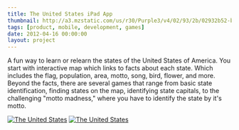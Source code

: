 ```yaml
---
title: The United States iPad App
thumbnail: http://a3.mzstatic.com/us/r30/Purple3/v4/02/93/2b/02932b52-b671-9400-177c-4c2ede537434/icon175x175.png
tags: [product, mobile, development, games]
date: 2012-04-16 00:00:00
layout: project
---
```

A fun way to learn or relearn the states of the United States of America. You start with interactive map which links to facts about each state. Which includes the flag, population, area, motto, song, bird, flower, and more. Beyond the facts, there are several games that range from basic state identification, finding states on the map, identifying state capitals, to the challenging "motto madness," where you have to identify the state by it's motto.

[![The United States][1]][3]
[![The United States][2]][3]

  [1]: http://a3.mzstatic.com/us/r30/Purple3/v4/02/93/2b/02932b52-b671-9400-177c-4c2ede537434/icon175x175.png
  [2]: http://goodturn.stephenhouser.com/images/AvailableOnTheAppStore-Small.png
  [3]: http://itunes.apple.com/us/app/the-united-states/id503146680?ls=1&amp;mt=8

<!--
# Redirecting ...
<meta http-equiv="refresh" content="0;url=http://www.stephenhouser.com/products/the-united-states" />
-->
